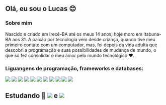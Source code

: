 ## Olá, eu sou o Lucas :blush:

### Sobre mim
Nascido e criado em Irecê-BA até os meus 14 anos, hoje moro em Itabuna-BA aos 31. A paixão por tecnologia vem desde criança, quando tive meu primeiro contato com um computador, mas, foi depois da vida adulta que descobri a programação e suas possibilidades de mudança de mundo, o que só fez consolidar o meu amor pelo mundo tecnológico :heart:.

### Liguangens de programação, frameworks e databases:

<img src="https://img.shields.io/badge/HTML5-E34F26?style=for-the-badge&logo=html5&logoColor=white">
<img src="https://img.shields.io/badge/CSS3-1572B6?style=for-the-badge&logo=css3&logoColor=white">
<img src="https://img.shields.io/badge/JavaScript-323330?style=for-the-badge&logo=javascript&logoColor=F7DF1E">
<img src="https://img.shields.io/badge/React-20232A?style=for-the-badge&logo=react&logoColor=61DAFB">
<img src="https://img.shields.io/badge/Bootstrap-563D7C?style=for-the-badge&logo=bootstrap&logoColor=white">
<img src="https://img.shields.io/badge/Docker-2CA5E0?style=for-the-badge&logo=docker&logoColor=white">
<img src="https://img.shields.io/badge/MySQL-005C84?style=for-the-badge&logo=mysql&logoColor=white">
<img src="https://img.shields.io/badge/Node.js-339933?style=for-the-badge&logo=nodedotjs&logoColor=white">
<img src="https://img.shields.io/badge/Express.js-000000?style=for-the-badge&logo=express&logoColor=white">
<img src="https://img.shields.io/badge/TypeScript-007ACC?style=for-the-badge&logo=typescript&logoColor=white">
<img src="https://img.shields.io/badge/MongoDB-4EA94B?style=for-the-badge&logo=mongodb&logoColor=white">





Estudando 🌱 <img src="https://img.shields.io/badge/c%23-%23239120.svg?style=for-the-badge&logo=c-sharp&logoColor=white"> e <img src="https://img.shields.io/badge/php-%23777BB4.svg?style=for-the-badge&logo=php&logoColor=white">
--------------------------------------------------------------------------------------------


<!--
**lucasrosendo/lucasrosendo** is a ✨ _special_ ✨ repository because its `README.md` (this file) appears on your GitHub profile.

![Anurag's GitHub stats](https://github-readme-stats.vercel.app/api?username=lucasrosendo&show_icons=true&theme=gruvbox)
[![Top Langs](https://github-readme-stats.vercel.app/api/top-langs/?username=lucasrosendo&langs_count=8&theme=blue-green)](https://github.com/anuraghazra/github-readme-stats)



<a href="https://www.linkedin.com/in/lucasrosendo/"><img src="https://img.shields.io/badge/LinkedIn-0077B5?style=for-the-badge&logo=linkedin&logoColor=white"></a>

Here are some ideas to get you started:

- 🔭 I’m currently working on ...
- 🌱 I’m currently learning ...
- 👯 I’m looking to collaborate on ...
- 🤔 I’m looking for help with ...
- 💬 Ask me about ...
- 📫 How to reach me: ...
- 😄 Pronouns: ...
- ⚡ Fun fact: ...
-->

